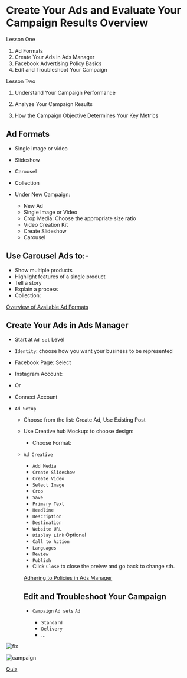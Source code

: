 # Create Your Ads and Evaluate Your Campaign Results Overview

Lesson One

1. Ad Formats
2. Create Your Ads in Ads Manager
3. Facebook Advertising Policy Basics
4. Edit and Troubleshoot Your Campaign

Lesson Two

1. Understand Your Campaign Performance

2. Analyze Your Campaign Results

3. How the Campaign Objective Determines Your Key Metrics

## Ad Formats

- Single image or video
- Slideshow
- Carousel
- Collection

- Under New Campaign:
  - New Ad
  - Single Image or Video
  - Crop Media: Choose the appropriate size ratio
  - Video Creation Kit
  - Create Slideshow
  - Carousel

## Use Carousel Ads to:-

- Show multiple products
- Highlight features of a single product
- Tell a story
- Explain a process
- Collection:

[Overview of Available Ad Formats](https://www.coursera.org/learn/advertising-with-facebook/supplement/XCZKU/overview-of-available-ad-formats)

## Create Your Ads in Ads Manager

- Start at `Ad set` Level
- `Identity`: choose how you want your business to be represented
- Facebook Page: Select
- Instagram Account:
- Or
- Connect Account

- `Ad Setup`

  - Choose from the list: Create Ad, Use Existing Post
  - Use Creative hub Mockup: to choose design:

    - Choose Format:

  - `Ad Creative`

    - `Add Media`
    - `Create Slideshow`
    - `Create Video`
    - `Select Image`
    - `Crop`
    - `Save`
    - `Primary Text`
    - `Headline`
    - `Description`
    - `Destination`
    - `Website URL`
    - `Display Link` Optional
    - `Call to Action`
    - `Languages`
    - `Review`
    - `Publish`
    - Click `Close` to close the preivw and go back to change sth.

    [Adhering to Policies in Ads Manager](https://www.coursera.org/learn/advertising-with-facebook/supplement/gpy01/adhering-to-policies-in-ads-manager)

    ## Edit and Troubleshoot Your Campaign

    - `Campaign` `Ad sets` `Ad`

      - `Standard`
      - `Delivery`
      - ...

![fix](fix.png)

![campaign](campaign.png)

[Quiz](https://www.coursera.org/learn/advertising-with-facebook/quiz/FX8mm/how-to-create-your-ads-in-ads-manager-practice-quiz/attempt?redirectToCover=true)
